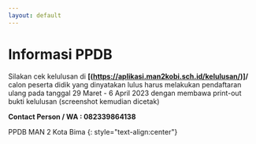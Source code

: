 ```yaml
---
layout: default
---
```


# Informasi PPDB

Silakan cek kelulusan di **\[(https://aplikasi.man2kobi.sch.id/kelulusan/)]/**
calon peserta didik yang dinyatakan lulus harus melakukan pendaftaran ulang pada tanggal 29 Maret - 6 April 2023 dengan membawa print-out bukti kelulusan (screenshot kemudian dicetak)

**Contact Person / WA : 082339864138**

PPDB MAN 2 Kota Bima
{: style="text-align:center"}
